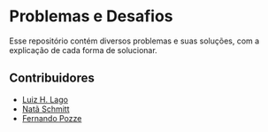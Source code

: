
# Problemas e Desafios

Esse repositório contém diversos problemas e suas soluções, com a explicação de cada forma de solucionar.


## Contribuidores

- [Luiz H. Lago](https://github.com/crazynds)
- [Natã Schmitt](https://github.com/NatasFX)
- [Fernando Pozze](https://github.com/fernandoPozzer)








